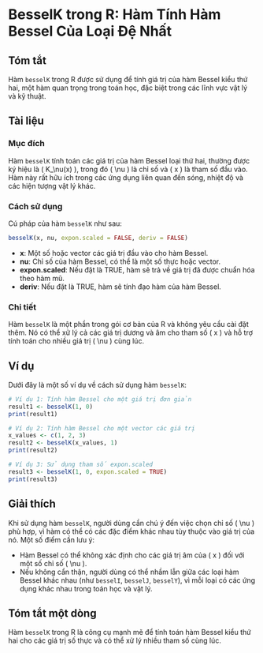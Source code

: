 <!--
Meta Description: # BesselK trong R: Hàm Tính Hàm Bessel Của Loại Đệ Nhất ## Tóm tắt Hàm `besselK` trong R được sử dụng để tính giá trị của hàm Bessel kiểu thứ hai, một...
Meta Keywords: hàm, besselk, các, bessel, giá
-->

# BesselK trong R: Hàm Tính Hàm Bessel Của Loại Đệ Nhất

## Tóm tắt
Hàm `besselK` trong R được sử dụng để tính giá trị của hàm Bessel kiểu thứ hai, một hàm quan trọng trong toán học, đặc biệt trong các lĩnh vực vật lý và kỹ thuật.

## Tài liệu
### Mục đích
Hàm `besselK` tính toán các giá trị của hàm Bessel loại thứ hai, thường được ký hiệu là \( K_\nu(x) \), trong đó \( \nu \) là chỉ số và \( x \) là tham số đầu vào. Hàm này rất hữu ích trong các ứng dụng liên quan đến sóng, nhiệt độ và các hiện tượng vật lý khác.

### Cách sử dụng
Cú pháp của hàm `besselK` như sau:

```R
besselK(x, nu, expon.scaled = FALSE, deriv = FALSE)
```

- **x**: Một số hoặc vector các giá trị đầu vào cho hàm Bessel.
- **nu**: Chỉ số của hàm Bessel, có thể là một số thực hoặc vector.
- **expon.scaled**: Nếu đặt là TRUE, hàm sẽ trả về giá trị đã được chuẩn hóa theo hàm mũ.
- **deriv**: Nếu đặt là TRUE, hàm sẽ tính đạo hàm của hàm Bessel.

### Chi tiết
Hàm `besselK` là một phần trong gói cơ bản của R và không yêu cầu cài đặt thêm. Nó có thể xử lý cả các giá trị dương và âm cho tham số \( x \) và hỗ trợ tính toán cho nhiều giá trị \( \nu \) cùng lúc.

## Ví dụ
Dưới đây là một số ví dụ về cách sử dụng hàm `besselK`:

```R
# Ví dụ 1: Tính hàm Bessel cho một giá trị đơn giản
result1 <- besselK(1, 0)
print(result1)

# Ví dụ 2: Tính hàm Bessel cho một vector các giá trị
x_values <- c(1, 2, 3)
result2 <- besselK(x_values, 1)
print(result2)

# Ví dụ 3: Sử dụng tham số expon.scaled
result3 <- besselK(1, 0, expon.scaled = TRUE)
print(result3)
```

## Giải thích
Khi sử dụng hàm `besselK`, người dùng cần chú ý đến việc chọn chỉ số \( \nu \) phù hợp, vì hàm có thể có các đặc điểm khác nhau tùy thuộc vào giá trị của nó. Một số điểm cần lưu ý:

- Hàm Bessel có thể không xác định cho các giá trị âm của \( x \) đối với một số chỉ số \( \nu \).
- Nếu không cẩn thận, người dùng có thể nhầm lẫn giữa các loại hàm Bessel khác nhau (như `besselI`, `besselJ`, `besselY`), vì mỗi loại có các ứng dụng khác nhau trong toán học và vật lý.

## Tóm tắt một dòng
Hàm `besselK` trong R là công cụ mạnh mẽ để tính toán hàm Bessel kiểu thứ hai cho các giá trị số thực và có thể xử lý nhiều tham số cùng lúc.
